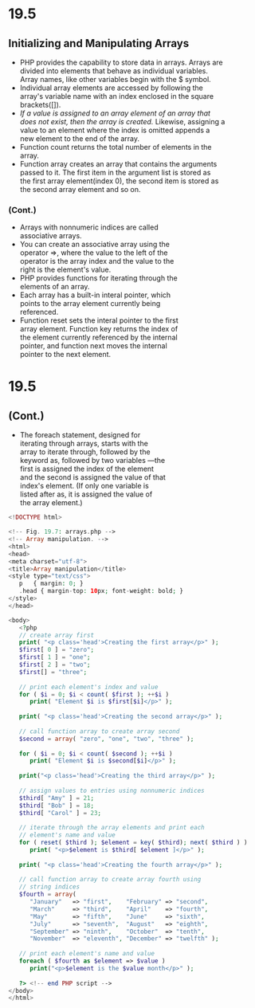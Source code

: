 # 19.5
## Initializing and Manipulating Arrays

<ul>
  <li>PHP provides the capability to store data in arrays. Arrays are
      </br>divided into elements that behave as individual variables.
      </br>Array names, like other variables begin with the $ symbol.</li>
  <li>Individual array elements are accessed by following the
    </br>array's variable name with an index enclosed in the square
    </br>brackets([]).</li>
  <li><i>If a value is assigned to an array element of an array that
    </br>does not exist, then the array is created.</i> Likewise, assigning a
    </br>value to an element where the index is omitted appends a
    </br>new element to the end of the array.</li>
  <li>Function count returns the total number of elements in the
    </br>array.</li>
  <li>Function array creates an array that contains the arguments
    </br>passed to it. The first item in the argument list is stored as
    </br> the first array element(index 0), the second item is stored as 
    </br>the second array element and so on.</li>
</ul>

### (Cont.)

<ul>
  <li>Arrays with nonnumeric indices are called
    </br>associative arrays.</li>
  <li>You can create an associative array using the
    </br>operator =>, where the value to the left of the
    </br>operator is the array index and the value to the
    </br>right is the element's value.</li>
  <li>PHP provides functions for iterating through the
    </br>elements of an array.</li>
  <li>Each array has a built-in interal pointer, which
    </br>points to the array element currently being
    </br>referenced.</li>
  <li>Function reset sets the interal pointer to the first
    </br>array element. Function key returns the index of
    </br>the element currently referenced by the internal
    </br>pointer, and function next moves the internal
    </br>pointer to the next element.</li>
</ul>

# 19.5
## (Cont.)

<ul>
  <li>The foreach statement, designed for
  </br>iterating through arrays, starts with the
  </br>array to iterate through, followed by the
  </br>keyword as, followed by two variables &#8212;the 
  </br>first is assigned the index of the element
  </br>and the second is assigned the value of that
  </br>index's element. (If only one variable is
  </br>listed after as, it is assigned the value of
  </br>the array element.)</li>
</ul>

``` php
<!DOCTYPE html>

<!-- Fig. 19.7: arrays.php -->
<!-- Array manipulation. -->
<html>
<head>
<meta charset="utf-8">
<title>Array manipulation</title>
<style type="text/css">
   p   { margin: 0; }
   .head { margin-top: 10px; font-weight: bold; }
</style>
</head>

<body>
   <?php
   // create array first
   print( "<p class='head'>Creating the first array</p>" );
   $first[ 0 ] = "zero";
   $first[ 1 ] = "one";
   $first[ 2 ] = "two";
   $first[] = "three";
   
   // print each element's index and value
   for ( $i = 0; $i < count( $first ); ++$i )
      print( "Element $i is $first[$i]</p>" );
   
   print( "<p class='head'>Creating the second array</p>" );
   
   // call function array to create array second
   $second = array( "zero", "one", "two", "three" );
   
   for ( $i = 0; $i < count( $second ); ++$i )
      print( "Element $i is $second[$i]</p>" );
      
   print("<p class='head'>Creating the third array</p>" );
   
   // assign values to entries using nonnumeric indices
   $third[ "Amy" ] = 21;
   $third[ "Bob" ] = 18;
   $third[ "Carol" ] = 23;
   
   // iterate through the array elements and print each
   // element's name and value
   for ( reset( $third ); $element = key( $third); next( $third ) )
      print( "<p>$element is $third[ $element ]</p>" );
   
   print( "<p class='head'>Creating the fourth array</p>" );
   
   // call function array to create array fourth using
   // string indices
   $fourth = array(
      "January"   => "first",    "February" => "second",
      "March"     => "third",    "April"    => "fourth",
      "May"       => "fifth",    "June"     => "sixth",
      "July"      => "seventh",  "August"   => "eighth",
      "September" => "ninth",    "October"  => "tenth",
      "November"  => "eleventh", "December" => "twelfth" );
      
   // print each element's name and value
   foreach ( $fourth as $element => $value )
      print("<p>$element is the $value month</p>" );
   
   ?> <!-- end PHP script -->
</body>
</html>
```
